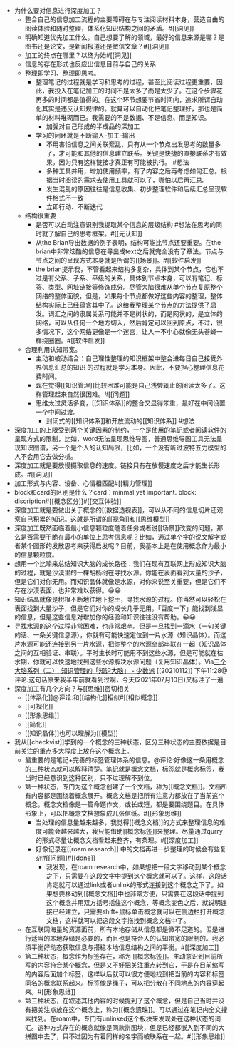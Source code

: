 - 为什么要对信息进行深度加工？
    - 整合自己的信息加工流程的主要障碍在与专注阅读材料本身，营造自由的阅读体验和随时整理，体系化知识结构之间的矛盾。#[[洞见]]
    - 明确知道优先加工什么。自己想要了解的领域，最好的信息来源是哪？是图书还是论文，是新闻报道还是微信文章？#[[洞见]]
    - 加工的终点在哪里？以终为始#[[洞见]]
    - 信息的存在形式也反应出信息目前与自己的关系
    - 整理即学习、整理即思考。
        - 整理笔记的过程就是学习和思考的过程，甚至比阅读过程更重要，因此，我投入在笔记加工的时间不是太多了而是太少了。在这个步骤花再多的时间都是值得的。在这个环节想要节省时间内，追求所谓自动化其实是违反认知规律的。就算可以自动化把笔记整理好，那也是简单的材料堆砌而已。我需要的不是数据、不是信息、而是知识。
            - 加强对自己形成的半成品的深加工
        - 学习的闭环就是不断输入-加工-输出
            - 不用害怕信息之间关联紊乱，只有从一个节点出发思考的数量多了，才可能和其他的信息建立联系。关键是快捷的直接联系才有效果。因为只有这样链接才真正有可能被执行。 #想法
            - 多种工具并用，增加使用频率，有了内容之后再考虑如何汇总。根据当时阅读的需求去使用工具就可以了，哪怕以后再汇总。
            - 发生混乱的原因往往是信息收集、初步整理软件和后续汇总呈现软件格式不一致
            - 立即行动、不断迭代
    - 结构很重要
        - 是否可以自动注意识别我提取某个信息的层级结构 #想法在思考的同时就了解自己的思考框架。#[[元认知]]
        - 从the Brian导出数据的例子表明，结构可能比节点还要重要。在the brian中非常炫酷的信息在导出成text之后就完全没有了章法。节点与节点之间的呈现方式本身就是所谓的[[场景]]。#[[软件启发]]
        - the brian提示我，不管看起来结构多复杂，具体到某个节点，它也不过是有父系、子系、平级的关系，具体到节点本身，可以有笔记、标签、类型、网址链接等修饰成分。尽管大脑很难从单个节点复原整个网络的整体面貌，但是，如果每个节点都做好这些内容的整理，整体结构实际上已经蕴含其中了。这给我整理某个节点的方法提供了启发。词汇之间的隶属关系可能并不是树状的，而是网状的，是立体的网络，可以从任何一个地方切入，然后肯定可以回到原点，不过，很多情况下，这个网络更像是一个迷宫，让人一不小心就像无头苍蝇一样绕圈圈。#[[软件启发]]
    - 合理利用认知带宽。
        - 主动和被动结合：自己理性整理的知识框架中整合进每日自己接受外界信息汇总的知识 的过程就是学习本身。因此，不要担心整理信息花费时间。
        - 现在觉得[[知识管理]]比较困难可能是自己浅尝辄止的阅读太多了。这样管理起来自然很困难。#[[问题]]
        - 思维太过灵活多变，[[知识体系]]的整合又显得笨重，最好在中间设置一个中间过渡。
            - 封闭式的[[知识体系]]和开放流动的[[知识体系]] #想法
- 深度加工的上限受到两个关键因素的制约，一个是使用的笔记或者阅读软件的呈现方式的限制，比如，word无法呈现思维导图，普通思维导图工具无法呈现知识图谱，另一个是个人的认知局限，比如，一个没有听过波特五力模型的人不会用它去做分析。
- 深度加工就是要放慢摄取信息的速度。链接只有在放慢速度之后才能生长形成。#[[洞见]]
- 加工形式与内容、设备、心情相匹配#[[精力管理]]
- block和card的区别是什么？card：minmal yet important. block: discription#[[概念区分]]#[[交互体验]]
- 深度加工就是要做出关于概念的[[数据透视表]]，可以从不同的信息切片还观察自己积累的知识。这就是所谓的[[视角]]和[[思维模型]]
- 深度加工既然面临着最小信息颗粒度随着任务或者说[[场景]]改变的问题，那么是否需要干脆在最小的单位上思考信息呢？比如，通过单个字的说文解字或者某个图形的发散思考来获得启发呢？目前，我基本上是在使用概念作为最小的信息颗粒度。
- 想用一个比喻来总结知识大脑的成长路径：我们在现有互联网上形成知识大脑的过程，就是沙漠里的一棵胡杨树在寻找水源。你能在表面看到大量的沙子，但是它们对你无用。而知识晶体就像是水源，对你来说至关重要，但是它们不存在沙漠表面，也非常难以获得。😀😀
- 知识结晶就像是树根不断地往地下挖土，寻找水源的过程。你当然可以轻松在表面找到大量沙子，但是它们对你的成长几乎无用。「百度一下」能找到浅显的信息，但是这些信息对增加你的经验和知识往往没有帮助。😀😀
- 寻找水源的这个过程非常困难，也非常艰辛。但是一旦找到一滴水（一句关键的话、一条关键信息源），你就有可能快速定位到一片水源（知识晶体）。而这片水源可能还连接到另一片水源，把你整个的水源全部串联在一起（知识晶体之间的互相验证、串联）。平时生长时可能用不到这些水源，但是可能就在枯水期，你就可以快速地找到这些水源解决水源问题（复用知识晶体）。Via[三个大脑系列（二）：知识管理的「知识大脑」 - 少数派](https://sspai.com/post/61766) [[20210112]] 下午11:28@评论:这句话原来我半年前就看到过啊，今天(2021年07月10日)又标注了一遍
- 深度加工有几个方向？与[[思维]]密切相关
    - [[体系化]]@评论:和[[结构化]]相似#[[相似概念]]
    - [[可视化]]
    - [[形象思维]]
    - [[简化]]
    - [[知识晶体]]也可以理解为[[模型]]
- 我从[[checkvist]]学到的一个概念的三种状态，区分三种状态的主要依据是目前关注的重点多大程度上放在这个概念上。
    - 最重要的是笔记+完善的标签管理体系的信息。@评论:好像这一条用概念的三种状态就可以解释清楚。笔记就是概念文档，标签就是概念标签，我当时已经意识到这种区别，只不过理解不到位。
    - 第一种状态，专门为这个概念创建了一个文档，称为[[概念文档]]。文档所有内容都是围绕着概念展开。概念文档是把所有注意力都放在了当前这个概念。概念文档像是一篇命题作文，或长或短，都是要围绕题目。在具体形象上，可以把概念文档想象成几张信纸。#[[形象思维]]
        - 当处理的信息量越来越多，我觉得[[概念文档]]的方式来整理信息的难度可能会越来越大，我只能借助[[概念标签]]来整理。尽量通过qurry的形式尽量让概念文档看起来整齐，有条理。#[[深度加工]]
        - 好像记录在[[roam research]] 中的文档再进一步整理的时候会有些复杂#[[问题]]#[[done]]
            - 我发现，在roam research中，如果想把一段文字移动到某个概念之下，只需要在这段文字中提到这个概念就可以了。这样，这段话肯定就可以通过link或者unlink的形式连接到这个概念之下了。如果想要移动到[[概念文档]]中也非常方便，只需要在这段话中提到这个概念并用双方括号括住这个概念，等概念变色之后，就说明连接已经建立，只需要shift+鼠标单击概念就可以在侧边栏打开概念文档，这样就可以把这段文字拖拽到概念文档中了。
    - 在互联网海量的资源面前，所有本地存储从信息都是微不足道的。但是进行适当的本地存储是必要的，而且也是符合人的认知带宽的限制的。我必须平衡好动态获取信息与搭稳本地信息结构之间的平衡。#[[深度加工]]
    - 第二种状态，概念作为标签存在，称为 [[概念标签]]。主动意识到目前所写的内容符合某个概念，但是又不好把关注重点转到它，于是在目前缩写的内容后面加个标签，这样以后就可以很方便地找到把当前的内容和标签同名的概念联系起来。标签像是绳子，可以把分散在不同地点的内容穿起来。#[[形象思维]]
    - 第三种状态，在叙述其他内容的时候提到了这个概念，但是自己当时并没有把关注点放在这个概念上，称为[[概念遗珠]]。可以通过在笔记内全文搜索找到。在roam中，专门有unlinked这个板块来发现处在这种状态的词汇。这种方式存在的概念就像是同款拼图块，但是已经都嵌入到不同的大拼图中去了，只不过因为有着同样的名字而被联系在一起。#[[形象思维]]
